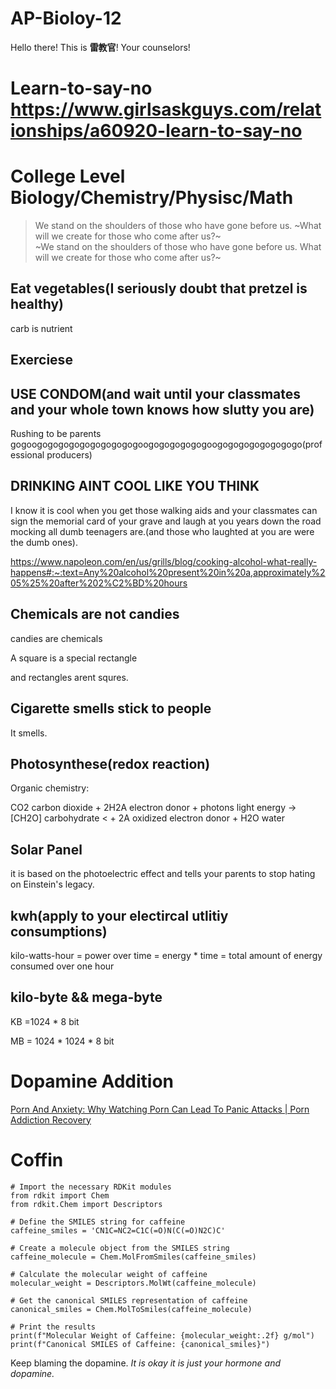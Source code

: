 # AP-Bioloy-12

Hello there! This is **雷教官**! Your counselors!

#

# Learn-to-say-no https://www.girlsaskguys.com/relationships/a60920-learn-to-say-no

# College Level Biology/Chemistry/Physisc/Math

> We stand on the shoulders of those who have gone before us. ~What will we create for those who come after us?~ <br> ~We stand on the shoulders of those who have gone before us. What will we create for those who come after us?~

## Eat vegetables(I seriously doubt that pretzel is healthy)

carb is nutrient

## Exerciese

## USE CONDOM(and wait until your classmates and your whole town knows how slutty you are)

Rushing to be parents gogoogogogogogogogogogogoogogogogogogoogogogogogogogogo(professional producers)

## DRINKING AINT COOL LIKE YOU THINK 

I know it is cool when you get those walking aids and your classmates can sign the memorial card of your grave and laugh at you years down the road mocking all dumb teenagers are.(and those who laughted at you are were the dumb ones).

<https://www.napoleon.com/en/us/grills/blog/cooking-alcohol-what-really-happens#:~:text=Any%20alcohol%20present%20in%20a,approximately%205%25%20after%202%C2%BD%20hours>

## Chemicals are not candies

candies are chemicals

A square is a special rectangle

and rectangles arent squres.

## Cigarette smells stick to people

It smells.

## Photosynthese(redox reaction)

Organic chemistry: 

CO2
carbon
dioxide
 + 
2H2A
electron donor
 + 
photons
light energy
 → 
[CH2O]
carbohydrate <
 + 
2A
oxidized
electron
donor
 + 
H2O
water

## Solar Panel

it is based on the photoelectric effect and tells your parents to  stop hating on Einstein's legacy.

## kwh(apply to your electircal utlitiy consumptions)

kilo-watts-hour = power over time = energy * time = total amount of energy consumed over one hour

## kilo-byte && mega-byte

KB =1024 * 8 bit

MB = 1024 * 1024 * 8 bit

# Dopamine Addition 

[Porn And Anxiety: Why Watching Porn Can Lead To Panic Attacks | Porn Addiction Recovery](https://www.youtube.com/watch?v=jhbUgs40wyo)

# Coffin

```
# Import the necessary RDKit modules
from rdkit import Chem
from rdkit.Chem import Descriptors

# Define the SMILES string for caffeine
caffeine_smiles = 'CN1C=NC2=C1C(=O)N(C(=O)N2C)C'

# Create a molecule object from the SMILES string
caffeine_molecule = Chem.MolFromSmiles(caffeine_smiles)

# Calculate the molecular weight of caffeine
molecular_weight = Descriptors.MolWt(caffeine_molecule)

# Get the canonical SMILES representation of caffeine
canonical_smiles = Chem.MolToSmiles(caffeine_molecule)

# Print the results
print(f"Molecular Weight of Caffeine: {molecular_weight:.2f} g/mol")
print(f"Canonical SMILES of Caffeine: {canonical_smiles}")
```

Keep blaming the dopamine. <em>It is okay it is just your hormone and dopamine.</em>

